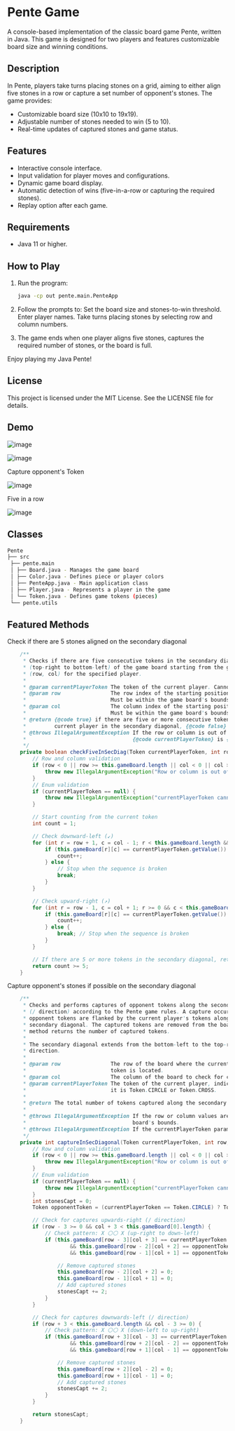 # Pente Game

A console-based implementation of the classic board game Pente, written in Java. This game is designed for two players and features customizable board size and winning conditions.

## Description

In Pente, players take turns placing stones on a grid, aiming to either align five stones in a row or capture a set number of opponent's stones. The game provides:
- Customizable board size (10x10 to 19x19).
- Adjustable number of stones needed to win (5 to 10).
- Real-time updates of captured stones and game status.

## Features

- Interactive console interface.
- Input validation for player moves and configurations.
- Dynamic game board display.
- Automatic detection of wins (five-in-a-row or capturing the required stones).
- Replay option after each game.

## Requirements

- Java 11 or higher.

## How to Play

1. Run the program:
   ```bash
   java -cp out pente.main.PenteApp
   
2. Follow the prompts to:
	Set the board size and stones-to-win threshold.
	Enter player names.
	Take turns placing stones by selecting row and column numbers.
	
3. The game ends when one player aligns five stones, captures the required number of stones, or the board is full.

Enjoy playing my Java Pente!

## License
This project is licensed under the MIT License. See the LICENSE file for details.

## Demo
![image](https://github.com/user-attachments/assets/731bfdf3-1e8e-43e2-811d-27f51cd5ec2e)

![image](https://github.com/user-attachments/assets/60e00948-52f6-4cde-b15f-249f9c4511ff)

<p style="width:100%">Capture opponent's Token</p>

![image](https://github.com/user-attachments/assets/ccd3c2bb-0781-4d51-85d8-215f9d847695)

<p style="width:100%">Five in a row</p>

![image](https://github.com/user-attachments/assets/fbfab881-7b30-4652-bdf6-a26ce3d45873)

## Classes
```bash
Pente
├── src
 ├── pente.main
 │ ├── Board.java - Manages the game board
 │ ├── Color.java - Defines piece or player colors
 │ ├── PenteApp.java - Main application class
 │ ├── Player.java - Represents a player in the game
 │ └── Token.java - Defines game tokens (pieces)
 └── pente.utils
```

## Featured Methods
Check if there are 5 stones aligned on the secondary diagonal
```java
	/**
	 * Checks if there are five consecutive tokens in the secondary diagonal
	 * (top-right to bottom-left) of the game board starting from the given position
	 * (row, col) for the specified player.
	 *
	 * @param currentPlayerToken The token of the current player. Cannot be null.
	 * @param row                The row index of the starting position to check.
	 *                           Must be within the game board's bounds.
	 * @param col                The column index of the starting position to check.
	 *                           Must be within the game board's bounds.
	 * @return {@code true} if there are five or more consecutive tokens of the
	 *         current player in the secondary diagonal, {@code false} otherwise.
	 * @throws IllegalArgumentException If the row or column is out of bounds, or if
	 *                                  {@code currentPlayerToken} is {@code null}.
	 */
	private boolean checkFiveInSecDiag(Token currentPlayerToken, int row, int col) {
		// Row and column validation
		if (row < 0 || row >= this.gameBoard.length || col < 0 || col >= this.gameBoard[0].length) {
			throw new IllegalArgumentException("Row or column is out of bounds.");
		}
		// Enum validation
		if (currentPlayerToken == null) {
			throw new IllegalArgumentException("currentPlayerToken cannot be null.");
		}

		// Start counting from the current token
		int count = 1;

		// Check downward-left (↙)
		for (int r = row + 1, c = col - 1; r < this.gameBoard.length && c >= 0; r++, c--) {
			if (this.gameBoard[r][c] == currentPlayerToken.getValue()) {
				count++;
			} else {
				// Stop when the sequence is broken
				break;
			}
		}

		// Check upward-right (↗)
		for (int r = row - 1, c = col + 1; r >= 0 && c < this.gameBoard[0].length; r--, c++) {
			if (this.gameBoard[r][c] == currentPlayerToken.getValue()) {
				count++;
			} else {
				break; // Stop when the sequence is broken
			}
		}

		// If there are 5 or more tokens in the secondary diagonal, return true
		return count >= 5;
	}
```

Capture opponent's stones if possible on the secondary diagonal

```java
	/**
	 * Checks and performs captures of opponent tokens along the secondary diagonal
	 * (/ direction) according to the Pente game rules. A capture occurs when two
	 * opponent tokens are flanked by the current player's tokens along the
	 * secondary diagonal. The captured tokens are removed from the board, and the
	 * method returns the number of captured tokens.
	 * 
	 * The secondary diagonal extends from the bottom-left to the top-right
	 * direction.
	 * 
	 * @param row                The row of the board where the current player's
	 *                           token is located.
	 * @param col                The column of the board to check for captures.
	 * @param currentPlayerToken The token of the current player, indicating whether
	 *                           it is Token.CIRCLE or Token.CROSS.
	 * 
	 * @return The total number of tokens captured along the secondary diagonal.
	 *
	 * @throws IllegalArgumentException If the row or column values are out of the
	 *                                  board's bounds.
	 * @throws IllegalArgumentException If the currentPlayerToken parameter is null.
	 */
	private int captureInSecDiagonal(Token currentPlayerToken, int row, int col) {
		// Row and column validation
		if (row < 0 || row >= this.gameBoard.length || col < 0 || col >= this.gameBoard[0].length) {
			throw new IllegalArgumentException("Row or column is out of bounds.");
		}
		// Enum validation
		if (currentPlayerToken == null) {
			throw new IllegalArgumentException("currentPlayerToken cannot be null.");
		}
		int stonesCapt = 0;
		Token opponentToken = (currentPlayerToken == Token.CIRCLE) ? Token.CROSS : Token.CIRCLE;

		// Check for captures upwards-right (/ direction)
		if (row - 3 >= 0 && col + 3 < this.gameBoard[0].length) {
			// Check pattern: X ⚪⚪ X (up-right to down-left)
			if (this.gameBoard[row - 3][col + 3] == currentPlayerToken.getValue()
					&& this.gameBoard[row - 2][col + 2] == opponentToken.getValue()
					&& this.gameBoard[row - 1][col + 1] == opponentToken.getValue()) {

				// Remove captured stones
				this.gameBoard[row - 2][col + 2] = 0;
				this.gameBoard[row - 1][col + 1] = 0;
				// Add captured stones
				stonesCapt += 2;
			}
		}

		// Check for captures downwards-left (/ direction)
		if (row + 3 < this.gameBoard.length && col - 3 >= 0) {
			// Check pattern: X ⚪⚪ X (down-left to up-right)
			if (this.gameBoard[row + 3][col - 3] == currentPlayerToken.getValue()
					&& this.gameBoard[row + 2][col - 2] == opponentToken.getValue()
					&& this.gameBoard[row + 1][col - 1] == opponentToken.getValue()) {

				// Remove captured stones
				this.gameBoard[row + 2][col - 2] = 0;
				this.gameBoard[row + 1][col - 1] = 0;
				// Add captured stones
				stonesCapt += 2;
			}
		}

		return stonesCapt;
	}
```
